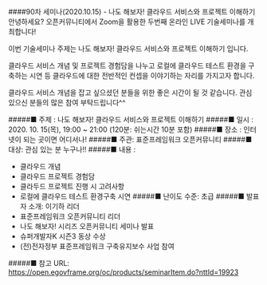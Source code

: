 ####90차 세미나(2020.10.15) - 나도 해보자! 클라우드 서비스와 프로젝트 이해하기
안녕하세요?
오픈커뮤니티에서 Zoom을 활용한 두번째 온라인 LIVE 기술세미나를 개최합니다!

이번 기술세미나 주제는 
나도 해보자! 클라우드 서비스와 프로젝트 이해하기 입니다.  

클라우드 서비스 개념 및 프로젝트 경험담을 나누고 로컬에 클라우드 테스트 환경을 
구축하는 시연 등 클라우드에 대한 전반적인 컨셉을 이야기하는 자리를 가지고자 합니다.

클라우드 서비스 개념을 잡고 싶으셨던 분들을 위한  좋은 시간이 될 것 같습니다. 
관심 있으신 분들의 많은 참여 부탁드립니다^^

#####■ 주제 : 나도 해보자! 클라우드 서비스와 프로젝트 이해하기
#####■ 일시 : 2020. 10. 15(목), 19:00 ~ 21:00 (120분: 쉬는시간 10분 포함)
#####■ 장소 : 인터넷이 되는 곳이면 어디서나!
#####■ 주관: 표준프레임워크 오픈커뮤니티
#####■ 대상: 관심 있는 분 누구나!!
#####■ 내용 : 
- 클라우드 개념
- 클라우드 프로젝트 경험담
- 클라두드 프로젝트 진행 시 고려사항
- 로컬에 클라우드 테스트 환경구축 시연
#####■ 난이도 수준: 초급
#####■ 발표자 소개: 이기하 리더
- 표준프레임워크 오픈커뮤니티 리더
- 나도 해보자! 시리즈  오픈커뮤니티 세미나  발표
- 슈퍼개발자K 시즌3 동상 수상
- (전)전자정부 표준프레임워크 구축유지보수 사업 참여

#####■ 참고 URL: https://open.egovframe.org/oc/products/seminarItem.do?nttId=19923